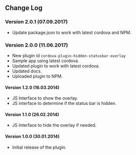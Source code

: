 ## Change Log

### Version 2.0.1 (07.09.2017)
- Update package.json to work with latest cordova and NPM.

### Version 2.0.0 (11.06.2017)
- New plugin id `cordova-plugin-hidden-statusbar-overlay`
- Sample app using latest cordova.
- Updated plugin to work with latest cordova.
- Updated docs.
- Uploaded plugin to NPM.

#### Version 1.2.0 (16.03.2014)
- JS Interface to show the overlay.
- JS interface to determine if the status bar is hidden.

#### Version 1.1.0 (26.02.2014)
- JS Interface to hide the overlay if needed.

#### Version 1.0.0 (30.01.2014)
- Initial release of the plugin.